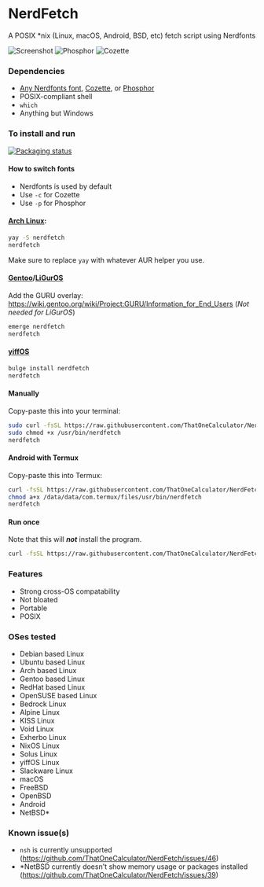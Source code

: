 # NerdFetch
 A POSIX \*nix (Linux, macOS, Android, BSD, etc) fetch script using Nerdfonts

![Screenshot](https://github.com/ThatOneCalculator/NerdFetch/assets/44733677/0bc8872f-70b0-485f-a5f5-cc45bb2dac79)
![Phosphor](https://github.com/ThatOneCalculator/NerdFetch/assets/44733677/fa620df5-af93-4145-adbf-d2c0be279851)
![Cozette](https://github.com/ThatOneCalculator/NerdFetch/assets/44733677/574e8417-adee-45cd-9a4e-68661240f458)

### Dependencies

- [Any Nerdfonts font](https://www.nerdfonts.com/font-downloads), [Cozette](https://github.com/slavfox/Cozette), or [Phosphor](https://github.com/phosphor-icons/homepage/releases/tag/v2.0.0)
- POSIX-compliant shell
- `which`
- Anything but Windows

### To install and run

[![Packaging status](https://repology.org/badge/vertical-allrepos/nerdfetch.svg)](https://repology.org/project/nerdfetch/versions)

#### How to switch fonts

- Nerdfonts is used by default
- Use `-c` for Cozette
- Use `-p` for Phosphor

#### [Arch Linux](https://aur.archlinux.org/packages/nerdfetch/):

```sh
yay -S nerdfetch
nerdfetch
```

Make sure to replace `yay` with whatever AUR helper you use.

#### [Gentoo](https://gpo.zugaina.org/Overlays/guru/app-misc/nerdfetch)/[LiGurOS](https://gitlab.com/liguros/liguros-repo/-/tree/stable/app-misc/nerdfetch)

Add the GURU overlay: <https://wiki.gentoo.org/wiki/Project:GURU/Information_for_End_Users> (*Not needed for LiGurOS*)

```sh
emerge nerdfetch
nerdfetch
```

#### [yiffOS](https://packages.yiffos.gay/nerdfetch)

```sh
bulge install nerdfetch
nerdfetch
```

#### Manually

Copy-paste this into your terminal:

```sh
sudo curl -fsSL https://raw.githubusercontent.com/ThatOneCalculator/NerdFetch/main/nerdfetch -o /usr/bin/nerdfetch
sudo chmod +x /usr/bin/nerdfetch
nerdfetch
```

#### Android with Termux

Copy-paste this into Termux:

```sh
curl -fsSL https://raw.githubusercontent.com/ThatOneCalculator/NerdFetch/main/nerdfetch -o /data/data/com.termux/files/usr/bin/nerdfetch
chmod a+x /data/data/com.termux/files/usr/bin/nerdfetch
nerdfetch
```

#### Run once

Note that this will ***not*** install the program.

```sh
curl -fsSL https://raw.githubusercontent.com/ThatOneCalculator/NerdFetch/main/nerdfetch | sh
```

### Features

- Strong cross-OS compatability
- Not bloated
- Portable
- POSIX

### OSes tested

- Debian based Linux
- Ubuntu based Linux
- Arch based Linux
- Gentoo based Linux
- RedHat based Linux
- OpenSUSE based Linux
- Bedrock Linux
- Alpine Linux
- KISS Linux
- Void Linux
- Exherbo Linux
- NixOS Linux
- Solus Linux
- yiffOS Linux
- Slackware Linux
- macOS
- FreeBSD
- OpenBSD
- Android
- NetBSD\*

### Known issue(s)

- `nsh` is currently unsupported (https://github.com/ThatOneCalculator/NerdFetch/issues/46)
- \*NetBSD currently doesn't show memory usage or packages installed (https://github.com/ThatOneCalculator/NerdFetch/issues/39)
